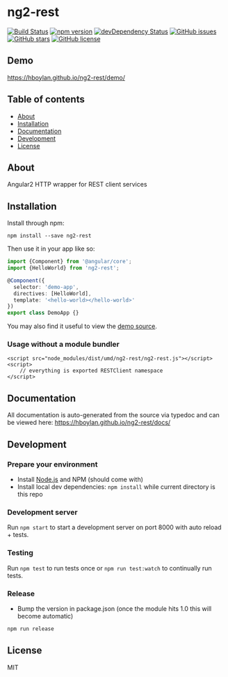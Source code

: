 # ng2-rest
[![Build Status](https://travis-ci.org/hboylan/ng2-rest.svg?branch=master)](https://travis-ci.org/hboylan/ng2-rest)
[![npm version](https://badge.fury.io/js/ng2-rest.svg)](http://badge.fury.io/js/ng2-rest)
[![devDependency Status](https://david-dm.org/hboylan/ng2-rest/dev-status.svg)](https://david-dm.org/hboylan/ng2-rest#info=devDependencies)
[![GitHub issues](https://img.shields.io/github/issues/hboylan/ng2-rest.svg)](https://github.com/hboylan/ng2-rest/issues)
[![GitHub stars](https://img.shields.io/github/stars/hboylan/ng2-rest.svg)](https://github.com/hboylan/ng2-rest/stargazers)
[![GitHub license](https://img.shields.io/badge/license-MIT-blue.svg)](https://raw.githubusercontent.com/hboylan/ng2-rest/master/LICENSE)

## Demo
https://hboylan.github.io/ng2-rest/demo/

## Table of contents

- [About](#about)
- [Installation](#installation)
- [Documentation](#documentation)
- [Development](#development)
- [License](#licence)

## About

Angular2 HTTP wrapper for REST client services

## Installation

Install through npm:
```
npm install --save ng2-rest
```

Then use it in your app like so:

```typescript
import {Component} from '@angular/core';
import {HelloWorld} from 'ng2-rest';

@Component({
  selector: 'demo-app',
  directives: [HelloWorld],
  template: '<hello-world></hello-world>'
})
export class DemoApp {}
```

You may also find it useful to view the [demo source](https://github.com/hboylan/ng2-rest/blob/master/demo/demo.ts).

### Usage without a module bundler
```
<script src="node_modules/dist/umd/ng2-rest/ng2-rest.js"></script>
<script>
    // everything is exported RESTClient namespace
</script>
```

## Documentation
All documentation is auto-generated from the source via typedoc and can be viewed here:
https://hboylan.github.io/ng2-rest/docs/

## Development

### Prepare your environment
* Install [Node.js](http://nodejs.org/) and NPM (should come with)
* Install local dev dependencies: `npm install` while current directory is this repo

### Development server
Run `npm start` to start a development server on port 8000 with auto reload + tests.

### Testing
Run `npm test` to run tests once or `npm run test:watch` to continually run tests.

### Release
* Bump the version in package.json (once the module hits 1.0 this will become automatic)
```bash
npm run release
```

## License

MIT

